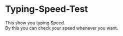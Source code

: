 # Typing-Speed-Test
This show you typing Speed.
<br>
By this you can check your speed whenever you want.
